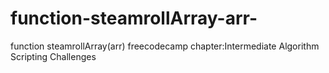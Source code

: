 # function-steamrollArray-arr-
function steamrollArray(arr)   freecodecamp  chapter:Intermediate Algorithm Scripting Challenges
